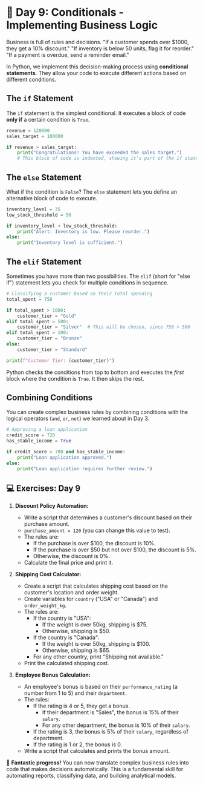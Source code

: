 # 📘 Day 9: Conditionals - Implementing Business Logic

Business is full of rules and decisions. "If a customer spends over $1000, they get a 10% discount." "If inventory is below 50 units, flag it for reorder." "If a payment is overdue, send a reminder email."

In Python, we implement this decision-making process using **conditional statements**. They allow your code to execute different actions based on different conditions.

## The `if` Statement

The `if` statement is the simplest conditional. It executes a block of code **only if** a certain condition is `True`.

```python
revenue = 120000
sales_target = 100000

if revenue > sales_target:
    print("Congratulations! You have exceeded the sales target.")
    # This block of code is indented, showing it's part of the if statement.
```

## The `else` Statement

What if the condition is `False`? The `else` statement lets you define an alternative block of code to execute.

```python
inventory_level = 35
low_stock_threshold = 50

if inventory_level < low_stock_threshold:
    print("Alert: Inventory is low. Please reorder.")
else:
    print("Inventory level is sufficient.")
```

## The `elif` Statement

Sometimes you have more than two possibilities. The `elif` (short for "else if") statement lets you check for multiple conditions in sequence.

```python
# Classifying a customer based on their total spending
total_spent = 750

if total_spent > 1000:
    customer_tier = "Gold"
elif total_spent > 500:
    customer_tier = "Silver"  # This will be chosen, since 750 > 500
elif total_spent > 100:
    customer_tier = "Bronze"
else:
    customer_tier = "Standard"

print(f"Customer Tier: {customer_tier}")
```

Python checks the conditions from top to bottom and executes the *first* block where the condition is `True`. It then skips the rest.

## Combining Conditions

You can create complex business rules by combining conditions with the logical operators (`and`, `or`, `not`) we learned about in Day 3.

```python
# Approving a loan application
credit_score = 720
has_stable_income = True

if credit_score > 700 and has_stable_income:
    print("Loan application approved.")
else:
    print("Loan application requires further review.")
```

## 💻 Exercises: Day 9

1. **Discount Policy Automation:**
    * Write a script that determines a customer's discount based on their purchase amount.
    * `purchase_amount = 120` (you can change this value to test).
    * The rules are:
        * If the purchase is over $100, the discount is 10%.
        * If the purchase is over $50 but not over $100, the discount is 5%.
        * Otherwise, the discount is 0%.
    * Calculate the final price and print it.

2. **Shipping Cost Calculator:**
    * Create a script that calculates shipping cost based on the customer's location and order weight.
    * Create variables for `country` ("USA" or "Canada") and `order_weight_kg`.
    * The rules are:
        * If the country is "USA":
            * If the weight is over 50kg, shipping is $75.
            * Otherwise, shipping is $50.
        * If the country is "Canada":
            * If the weight is over 50kg, shipping is $100.
            * Otherwise, shipping is $65.
        * For any other country, print "Shipping not available."
    * Print the calculated shipping cost.

3. **Employee Bonus Calculation:**
    * An employee's bonus is based on their `performance_rating` (a number from 1 to 5) and their `department`.
    * The rules:
        * If the rating is 4 or 5, they get a bonus.
            * If their department is "Sales", the bonus is 15% of their `salary`.
            * For any other department, the bonus is 10% of their `salary`.
        * If the rating is 3, the bonus is 5% of their `salary`, regardless of department.
        * If the rating is 1 or 2, the bonus is 0.
    * Write a script that calculates and prints the bonus amount.

🎉 **Fantastic progress!** You can now translate complex business rules into code that makes decisions automatically. This is a fundamental skill for automating reports, classifying data, and building analytical models.
